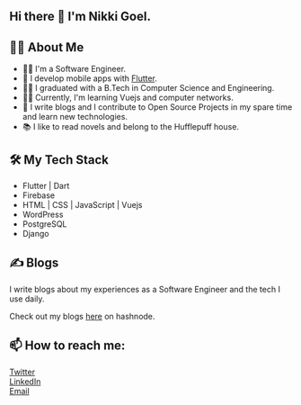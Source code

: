 ## Hi there 👋 I'm Nikki Goel. 

## 🙋‍♀️ About Me
- 👩‍💻 I'm a Software Engineer.
- 💙 I develop mobile apps with [Flutter](https://flutter.dev/). 
- 👩‍🎓 I graduated with a B.Tech in Computer Science and Engineering.
- 👩‍🏫 Currently, I'm learning Vuejs and computer networks.
- 📝 I write blogs and I contribute to Open Source Projects in my spare time and learn new technologies.
- 📚 I like to read novels and belong to the Hufflepuff house.

## 🛠 My Tech Stack
- Flutter | Dart
- Firebase
- HTML | CSS | JavaScript | Vuejs
- WordPress
- PostgreSQL
- Django

## ✍️ Blogs

I write blogs about my experiences as a Software Engineer and the tech I use daily.

Check out my blogs [here](https://nikkigoel.hashnode.dev/) on hashnode.

## 📫 How to reach me:

[Twitter](https://twitter.com/NikkiGoel8)  
[LinkedIn](https://www.linkedin.com/in/nikki-goel-449563159/)  
[Email](mailto:nikkigoel20@gmail.com)
